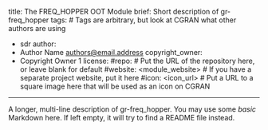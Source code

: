 title: The FREQ_HOPPER OOT Module
brief: Short description of gr-freq_hopper
tags: # Tags are arbitrary, but look at CGRAN what other authors are using
  - sdr
author:
  - Author Name <authors@email.address>
copyright_owner:
  - Copyright Owner 1
license:
#repo: # Put the URL of the repository here, or leave blank for default
#website: <module_website> # If you have a separate project website, put it here
#icon: <icon_url> # Put a URL to a square image here that will be used as an icon on CGRAN
---
A longer, multi-line description of gr-freq_hopper.
You may use some *basic* Markdown here.
If left empty, it will try to find a README file instead.
